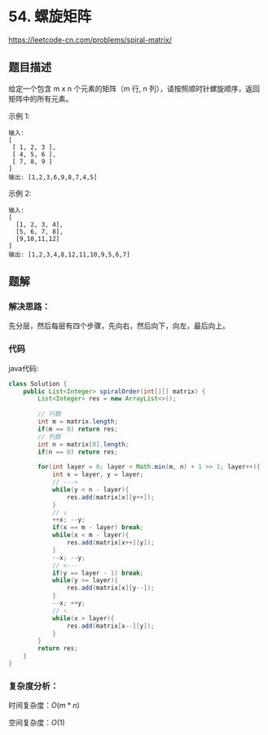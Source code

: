 # 54. 螺旋矩阵
https://leetcode-cn.com/problems/spiral-matrix/

## 题目描述

给定一个包含 m x n 个元素的矩阵（m 行, n 列），请按照顺时针螺旋顺序，返回矩阵中的所有元素。

示例 1:
```
输入:
[
 [ 1, 2, 3 ],
 [ 4, 5, 6 ],
 [ 7, 8, 9 ]
]
输出: [1,2,3,6,9,8,7,4,5]
```

示例 2:
```
输入:
[
  [1, 2, 3, 4],
  [5, 6, 7, 8],
  [9,10,11,12]
]
输出: [1,2,3,4,8,12,11,10,9,5,6,7]
```

## 题解

### 解决思路：

先分层，然后每层有四个步骤，先向右，然后向下，向左，最后向上。

### 代码

java代码:
~~~ java
class Solution {
    public List<Integer> spiralOrder(int[][] matrix) {
        List<Integer> res = new ArrayList<>();
        
        // 行数
        int m = matrix.length;
        if(m == 0) return res;
        // 列数
        int n = matrix[0].length;
        if(n == 0) return res;
        
        for(int layer = 0; layer < Math.min(m, n) + 1 >> 1; layer++){
        	int x = layer, y = layer;
        	// --->
        	while(y < n - layer){
        		res.add(matrix[x][y++]);
        	}
        	// ↓
        	++x; --y;
            if(x == m - layer) break;
        	while(x < m - layer){
        		res.add(matrix[x++][y]);
        	}
        	--x; --y;
        	// <---
            if(y == layer - 1) break;
        	while(y >= layer){
        		res.add(matrix[x][y--]);
        	}
        	--x; ++y;
        	// ↑
        	while(x > layer){
        		res.add(matrix[x--][y]);
        	}
        }
        return res;
    }
}
~~~

### 复杂度分析：

时间复杂度：$O(m*n)$

空间复杂度：$O(1)$
